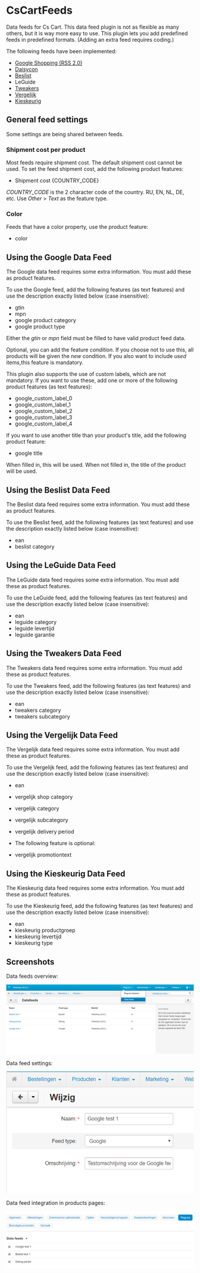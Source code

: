 # CsCartFeeds
Data feeds for Cs Cart.
This data feed plugin is not as flexible as many others, but it is way more easy to use.
This plugin lets you add predefined feeds in predefined formats.
(Adding an extra feed requires coding.)

The following feeds have been implemented:
* [Google Shopping (RSS 2.0)](https://support.google.com/merchants/answer/160589) 
* [Daisycon](https://faq-advertiser.daisycon.com/hc/nl/articles/115000721785-Hoe-moet-ik-als-adverteerder-een-productfeed-aanleveren-)
* [Beslist](http://cl.beslist.nl/pdf/Productfeed-handleiding%20voor%20Pro%20Shops%20NL.pdf)
* LeGuide
* [Tweakers](https://docplayer.nl/16731720-Tweakers-pricewatch-specificaties-productfeed.html)
* [Vergelijk](https://www.vergelijk.nl/info/partnerpagina/)
* [Kieskeurig](https://www.kieskeurig.nl/pricefeed)


## General feed settings
Some settings are being shared between feeds.

### Shipment cost per product
Most feeds require shipment cost. The default shipment cost cannot be used.
To set the feed shipment cost, add the following product features:
* Shipment cost {COUNTRY_CODE}

_COUNTRY_CODE_ is the 2 character code of the country. RU, EN, NL, DE, etc.
Use _Other_ > _Text_ as the feature type.

### Color
Feeds that have a color property, use the product feature:
* color

## Using the Google Data Feed
The Google data feed requires some extra information.
You must add these as product features.

To use the Google feed, add the following features (as text features)
and use the description exactly listed below (case insensitive):
* gtin
* mpn
* google product category
* google product type

Either the _gtin_ or _mpn_ field must be filled to have valid product feed data.

Optional, you can add the feature _condition_.
If you choose not to use this, all products will be given the _new_ condition.
If you also want to include _used_ items,this feature is mandatory.

This plugin also supports the use of custom labels, which are not mandatory.
If you want to use these, add one or more of the following product features (as text features):
* google_custom_label_0
* google_custom_label_1
* google_custom_label_2
* google_custom_label_3
* google_custom_label_4

If you want to use another title than your product's title, add the following product feature:
* google title

 When filled in, this will be used.
 When not filled in, the title of the product will be used.


## Using the Beslist Data Feed
The Beslist data feed requires some extra information.
You must add these as product features.

To use the Beslist feed, add the following features (as text features)
and use the description exactly listed below (case insensitive):
* ean
* beslist category


## Using the LeGuide Data Feed
The LeGuide data feed requires some extra information.
You must add these as product features.

To use the LeGuide feed, add the following features (as text features)
and use the description exactly listed below (case insensitive):
* ean
* leguide category
* leguide levertijd
* leguide garantie


## Using the Tweakers Data Feed
The Tweakers data feed requires some extra information.
You must add these as product features.

To use the Tweakers feed, add the following features (as text features)
and use the description exactly listed below (case insensitive):
* ean
* tweakers category
* tweakers subcategory


## Using the Vergelijk Data Feed
The Vergelijk data feed requires some extra information.
You must add these as product features.

To use the Vergelijk feed, add the following features (as text features)
and use the description exactly listed below (case insensitive):
* ean
* vergelijk shop category
* vergelijk category
* vergelijk subcategory
* vergelijk delivery period

* The following feature is optional:
* vergelijk promotiontext


## Using the Kieskeurig Data Feed
The Kieskeurig data feed requires some extra information.
You must add these as product features.

To use the Kieskeurig feed, add the following features (as text features)
and use the description exactly listed below (case insensitive):
* ean
* kieskeurig productgroep
* kieskeurig levertijd
* kieskeurig type


## Screenshots
Data feeds overview:

![Data feed overview](.README/screenshot-01.png "Data feeds overview")


Data feed settings:

![Data feed settings](.README/screenshot-02.png "Data feeds settings")


Data feed integration in products pages:

![Data feeds product page integration](.README/screenshot-03.png "Data feeds product page integration")

